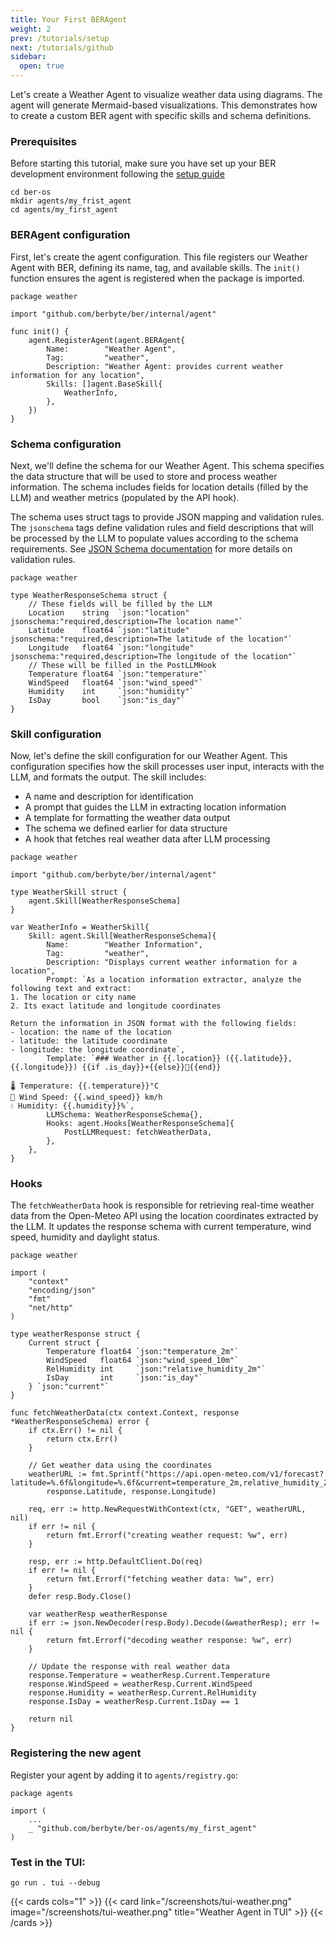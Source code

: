 ```yaml
---
title: Your First BERAgent
weight: 2
prev: /tutorials/setup
next: /tutorials/github
sidebar:
  open: true
---
```



Let's create a Weather Agent to visualize weather data using diagrams. The agent will generate Mermaid-based visualizations. This demonstrates how to create a custom BER agent with specific skills and schema definitions.

### Prerequisites

Before starting this tutorial, make sure you have set up your BER development environment following the [setup guide](/tutorials/setup)

```
cd ber-os
mkdir agents/my_frist_agent
cd agents/my_first_agent
```

### BERAgent configuration
First, let's create the agent configuration. This file registers our Weather Agent with BER, defining its name, tag, and available skills. The `init()` function ensures the agent is registered when the package is imported.

```golang{linenos=table,hl_lines=[2,4],linenostart=1,filename=agent.go}
package weather

import "github.com/berbyte/ber/internal/agent"

func init() {
	agent.RegisterAgent(agent.BERAgent{
		Name:        "Weather Agent",
		Tag:         "weather",
		Description: "Weather Agent: provides current weather information for any location",
		Skills: []agent.BaseSkill{
			WeatherInfo,
		},
	})
}
```

### Schema configuration
Next, we'll define the schema for our Weather Agent. This schema specifies the data structure that will be used to store and process weather information. The schema includes fields for location details (filled by the LLM) and weather metrics (populated by the API hook).

The schema uses struct tags to provide JSON mapping and validation rules. The `jsonschema` tags define validation rules and field descriptions that will be processed by the LLM to populate values according to the schema requirements. See [JSON Schema documentation](https://json-schema.org/understanding-json-schema/) for more details on validation rules.

```golang{linenos=table,hl_lines=[2,4],linenostart=1,filename=types.go}
package weather

type WeatherResponseSchema struct {
	// These fields will be filled by the LLM
	Location    string  `json:"location" jsonschema:"required,description=The location name"`
	Latitude    float64 `json:"latitude" jsonschema:"required,description=The latitude of the location"`
	Longitude   float64 `json:"longitude" jsonschema:"required,description=The longitude of the location"`
	// These will be filled in the PostLLMHook
	Temperature float64 `json:"temperature"`
	WindSpeed   float64 `json:"wind_speed"`
	Humidity    int     `json:"humidity"`
	IsDay       bool    `json:"is_day"`
}
```

### Skill configuration
Now, let's define the skill configuration for our Weather Agent. This configuration specifies how the skill processes user input, interacts with the LLM, and formats the output. The skill includes:

- A name and description for identification
- A prompt that guides the LLM in extracting location information
- A template for formatting the weather data output
- The schema we defined earlier for data structure
- A hook that fetches real weather data after LLM processing

```golang{linenos=table,hl_lines=[2,4],linenostart=1,filename=skill_trend.go}
package weather

import "github.com/berbyte/ber/internal/agent"

type WeatherSkill struct {
	agent.Skill[WeatherResponseSchema]
}

var WeatherInfo = WeatherSkill{
	Skill: agent.Skill[WeatherResponseSchema]{
		Name:        "Weather Information",
		Tag:         "weather",
		Description: "Displays current weather information for a location",
		Prompt: `As a location information extractor, analyze the following text and extract:
1. The location or city name
2. Its exact latitude and longitude coordinates

Return the information in JSON format with the following fields:
- location: the name of the location
- latitude: the latitude coordinate
- longitude: the longitude coordinate`,
		Template: `### Weather in {{.location}} ({{.latitude}}, {{.longitude}}) {{if .is_day}}☀️{{else}}🌙{{end}}

🌡️ Temperature: {{.temperature}}°C
💨 Wind Speed: {{.wind_speed}} km/h
💧 Humidity: {{.humidity}}%`,
		LLMSchema: WeatherResponseSchema{},
		Hooks: agent.Hooks[WeatherResponseSchema]{
			PostLLMRequest: fetchWeatherData,
		},
	},
}
```

### Hooks
The `fetchWeatherData` hook is responsible for retrieving real-time weather data from the Open-Meteo API using the location coordinates extracted by the LLM. It updates the response schema with current temperature, wind speed, humidity and daylight status.


```golang{linenos=table,hl_lines=[2,4],linenostart=1,filename=hooks.go}
package weather

import (
	"context"
	"encoding/json"
	"fmt"
	"net/http"
)

type weatherResponse struct {
	Current struct {
		Temperature float64 `json:"temperature_2m"`
		WindSpeed   float64 `json:"wind_speed_10m"`
		RelHumidity int     `json:"relative_humidity_2m"`
		IsDay       int     `json:"is_day"`
	} `json:"current"`
}

func fetchWeatherData(ctx context.Context, response *WeatherResponseSchema) error {
	if ctx.Err() != nil {
		return ctx.Err()
	}

	// Get weather data using the coordinates
	weatherURL := fmt.Sprintf("https://api.open-meteo.com/v1/forecast?latitude=%.6f&longitude=%.6f&current=temperature_2m,relative_humidity_2m,wind_speed_10m,is_day",
		response.Latitude, response.Longitude)

	req, err := http.NewRequestWithContext(ctx, "GET", weatherURL, nil)
	if err != nil {
		return fmt.Errorf("creating weather request: %w", err)
	}

	resp, err := http.DefaultClient.Do(req)
	if err != nil {
		return fmt.Errorf("fetching weather data: %w", err)
	}
	defer resp.Body.Close()

	var weatherResp weatherResponse
	if err := json.NewDecoder(resp.Body).Decode(&weatherResp); err != nil {
		return fmt.Errorf("decoding weather response: %w", err)
	}

	// Update the response with real weather data
	response.Temperature = weatherResp.Current.Temperature
	response.WindSpeed = weatherResp.Current.WindSpeed
	response.Humidity = weatherResp.Current.RelHumidity
	response.IsDay = weatherResp.Current.IsDay == 1

	return nil
}
```

### Registering the new agent

Register your agent by adding it to `agents/registry.go`:

```golang{linenos=table,hl_lines=[2,4],linenostart=1,filename=registry.go}
package agents

import (
	...
	_ "github.com/berbyte/ber-os/agents/my_first_agent"
)
```

### Test in the TUI:
```
go run . tui --debug
```

{{< cards cols="1" >}}
  {{< card link="/screenshots/tui-weather.png" image="/screenshots/tui-weather.png" title="Weather Agent in TUI" >}}
{{< /cards >}}
